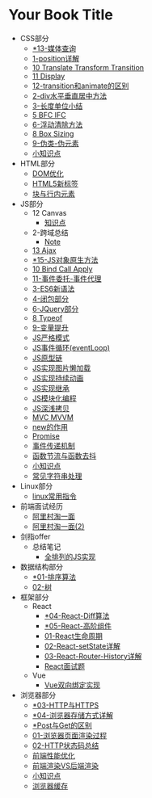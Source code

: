 # Your Book Title

- CSS部分
  * [*13-媒体查询](CSS部分/*13-媒体查询.md)
  * [1-position详解](CSS部分/1-position详解.md)
  * [10 Translate Transform Transition](CSS部分/10-translate-transform-transition.md)
  * [11 Display](CSS部分/11-display.md)
  * [12-transition和animate的区别](CSS部分/12-transition和animate的区别.md)
  * [2-div水平垂直居中方法](CSS部分/2-div水平垂直居中方法.md)
  * [3-长度单位小结](CSS部分/3-长度单位小结.md)
  * [5 BFC IFC](CSS部分/5-BFC-IFC.md)
  * [6-浮动清除方法](CSS部分/6-浮动清除方法.md)
  * [8 Box Sizing](CSS部分/8-box-sizing.md)
  * [9-伪类-伪元素](CSS部分/9-伪类-伪元素.md)
  * [小知识点](CSS部分/小知识点.md)
- HTML部分
  * [DOM优化](HTML部分/DOM优化.md)
  * [HTML5新标签](HTML部分/HTML5新标签.md)
  * [块与行内元素](HTML部分/块与行内元素.md)
- JS部分
  - 12 Canvas
    * [知识点](JS部分/12-canvas/知识点.md)
  - 2-跨域总结
    * [Note](JS部分/2-跨域总结/note.md)
  * [13 Ajax](JS部分/*13-Ajax.md)
  * [*15-JS对象原生方法](JS部分/*15-JS对象原生方法.md)
  * [10 Bind Call Apply](JS部分/10-bind_call_apply.md)
  * [11-事件委托-事件代理](JS部分/11-事件委托-事件代理.md)
  * [3-ES6新语法](JS部分/3-ES6新语法.md)
  * [4-闭包部分](JS部分/4-闭包部分.md)
  * [6-JQuery部分](JS部分/6-JQuery部分.md)
  * [8 Typeof](JS部分/8-typeof.md)
  * [9-变量提升](JS部分/9-变量提升.md)
  * [JS严格模式](JS部分/JS严格模式.md)
  * [JS事件循环(eventLoop)](JS部分/JS事件循环(eventLoop).md)
  * [JS原型链](JS部分/JS原型链.md)
  * [JS实现图片懒加载](JS部分/JS实现图片懒加载.md)
  * [JS实现持续动画](JS部分/JS实现持续动画.md)
  * [JS实现继承](JS部分/JS实现继承.md)
  * [JS模块化编程](JS部分/JS模块化编程.md)
  * [JS深浅拷贝](JS部分/JS深浅拷贝.md)
  * [MVC MVVM](JS部分/MVC-MVVM.md)
  * [new的作用](JS部分/new的作用.md)
  * [Promise](JS部分/Promise.md)
  * [事件传递机制](JS部分/事件传递机制.md)
  * [函数节流与函数去抖](JS部分/函数节流与函数去抖.md)
  * [小知识点](JS部分/小知识点.md)
  * [常见字符串处理](JS部分/常见字符串处理.md)
- Linux部分
  * [linux常用指令](Linux部分/linux常用指令.md)
- 前端面试经历
  * [阿里村淘一面](前端面试经历/阿里村淘一面.md)
  * [阿里村淘一面(2)](前端面试经历/阿里村淘一面(2).md)
- 剑指offer
  - 总结笔记
    * [全排列的JS实现](剑指offer/总结笔记/全排列的JS实现.md)
- 数据结构部分
  * [*01-排序算法](数据结构部分/*01-排序算法.md)
  * [02-树](数据结构部分/02-树.md)
- 框架部分
  - React
    * [*04-React-Diff算法](框架部分/React/*04-React-Diff算法.md)
    * [*05-React-高阶组件](框架部分/React/*05-React-高阶组件.md)
    * [01-React生命周期](框架部分/React/01-React生命周期.md)
    * [02-React-setState详解](框架部分/React/02-React-setState详解.md)
    * [03-React-Router-History详解](框架部分/React/03-React-Router-History详解.md)
    * [React面试题](框架部分/React/React面试题.md)
  - Vue
    * [Vue双向绑定实现](框架部分/Vue/Vue双向绑定实现.md)
- 浏览器部分
  * [*03-HTTP与HTTPS](浏览器部分/*03-HTTP与HTTPS.md)
  * [*04-浏览器存储方式详解](浏览器部分/*04-浏览器存储方式详解.md)
  * [*Post与Get的区别](浏览器部分/*Post与Get的区别.md)
  * [01-浏览器页面渲染过程](浏览器部分/01-浏览器页面渲染过程.md)
  * [02-HTTP状态码总结](浏览器部分/02-HTTP状态码总结.md)
  * [前端性能优化](浏览器部分/前端性能优化.md)
  * [前端渲染VS后端渲染](浏览器部分/前端渲染VS后端渲染.md)
  * [小知识点](浏览器部分/小知识点.md)
  * [浏览器缓存](浏览器部分/浏览器缓存.md)
